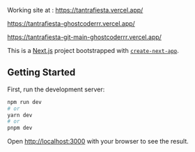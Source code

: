 Working site at : 
https://tantrafiesta.vercel.app/


https://tantrafiesta-ghostcoderrr.vercel.app/


https://tantrafiesta-git-main-ghostcoderrr.vercel.app/

This is a [Next.js](https://nextjs.org/) project bootstrapped with [`create-next-app`](https://github.com/vercel/next.js/tree/canary/packages/create-next-app).

## Getting Started

First, run the development server:

```bash
npm run dev
# or
yarn dev
# or
pnpm dev
```

Open [http://localhost:3000](http://localhost:3000) with your browser to see the result.


